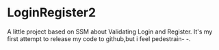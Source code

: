 # LoginRegister2
A little project based on SSM about Validating Login and Register.
It's my first attempt to release my code to github,but i feel pedestrain- -.
